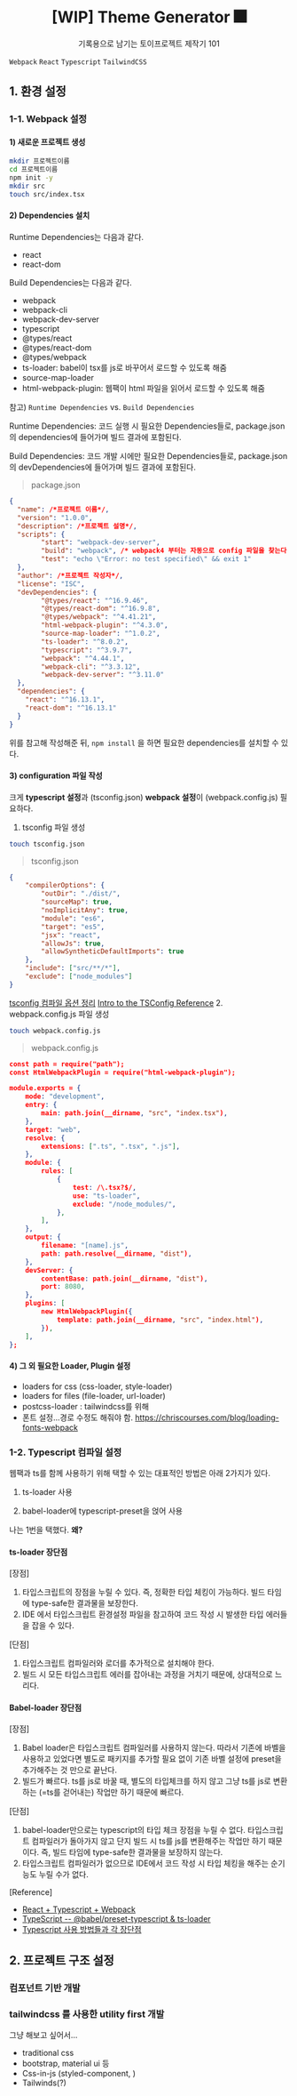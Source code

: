 <h1 align="center">[WIP] Theme Generator 🎆</h1>
<p align="center">기록용으로 남기는 토이프로젝트 제작기 101</div>

`Webpack` `React` `Typescript` `TailwindCSS`

## 1. 환경 설정

### 1-1. Webpack 설정

#### 1) 새로운 프로젝트 생성

```bash
mkdir 프로젝트이름
cd 프로젝트이름
npm init -y
mkdir src
touch src/index.tsx
```

#### 2) Dependencies 설치

Runtime Dependencies는 다음과 같다.

-   react
-   react-dom

Build Dependencies는 다음과 같다.

-   webpack
-   webpack-cli
-   webpack-dev-server
-   typescript
-   @types/react
-   @types/react-dom
-   @types/webpack
-   ts-loader: babel이 tsx를 js로 바꾸어서 로드할 수 있도록 해줌
-   source-map-loader
-   html-webpack-plugin: 웹팩이 html 파일을 읽어서 로드할 수 있도록 해줌

참고) `Runtime Dependencies` vs. `Build Dependencies`

Runtime Dependencies: 코드 실행 시 필요한 Dependencies들로, package.json의 dependencies에 들어가며 빌드 결과에 포함된다.

Build Dependencies: 코드 개발 시에만 필요한 Dependencies들로, package.json의 devDependencies에 들어가며 빌드 결과에 포함된다.

> package.json

```json
{
  "name": /*프로젝트 이름*/,
  "version": "1.0.0",
  "description": /*프로젝트 설명*/,
  "scripts": {
        "start": "webpack-dev-server",
        "build": "webpack", /* webpack4 부터는 자동으로 config 파일을 찾는다 */
        "test": "echo \"Error: no test specified\" && exit 1"
  },
  "author": /*프로젝트 작성자*/,
  "license": "ISC",
  "devDependencies": {
        "@types/react": "^16.9.46",
        "@types/react-dom": "^16.9.8",
        "@types/webpack": "^4.41.21",
        "html-webpack-plugin": "^4.3.0",
        "source-map-loader": "^1.0.2",
        "ts-loader": "^8.0.2",
        "typescript": "^3.9.7",
        "webpack": "^4.44.1",
        "webpack-cli": "^3.3.12",
        "webpack-dev-server": "^3.11.0"
  },
  "dependencies": {
    "react": "^16.13.1",
    "react-dom": "^16.13.1"
  }
}
```

위를 참고해 작성해준 뒤, `npm install` 을 하면 필요한 dependencies를 설치할 수 있다.

#### 3) configuration 파일 작성

크게 **typescript 설정**과 (tsconfig.json) **webpack 설정**이 (webpack.config.js) 필요하다.

1. tsconfig 파일 생성

```bash
touch tsconfig.json
```

> tsconfig.json

```json
{
    "compilerOptions": {
        "outDir": "./dist/",
        "sourceMap": true,
        "noImplicitAny": true,
        "module": "es6",
        "target": "es5",
        "jsx": "react",
        "allowJs": true,
        "allowSyntheticDefaultImports": true
    },
    "include": ["src/**/*"],
    "exclude": ["node_modules"]
}
```

[tsconfig 컴파일 옵션 정리](https://vomvoru.github.io/blog/tsconfig-compiler-options-kr/)
[Intro to the TSConfig Reference](https://www.typescriptlang.org/tsconfig) 2. webpack.config.js 파일 생성

```bash
touch webpack.config.js
```

> webpack.config.js

```json
const path = require("path");
const HtmlWebpackPlugin = require("html-webpack-plugin");

module.exports = {
    mode: "development",
    entry: {
        main: path.join(__dirname, "src", "index.tsx"),
    },
    target: "web",
    resolve: {
        extensions: [".ts", ".tsx", ".js"],
    },
    module: {
        rules: [
            {
                test: /\.tsx?$/,
                use: "ts-loader",
                exclude: "/node_modules/",
            },
        ],
    },
    output: {
        filename: "[name].js",
        path: path.resolve(__dirname, "dist"),
    },
    devServer: {
        contentBase: path.join(__dirname, "dist"),
        port: 8080,
    },
    plugins: [
        new HtmlWebpackPlugin({
            template: path.join(__dirname, "src", "index.html"),
        }),
    ],
};
```

#### 4) 그 외 필요한 Loader, Plugin 설정

-   loaders for css (css-loader, style-loader)
-   loaders for files (file-loader, url-loader)
-   postcss-loader : tailwindcss를 위해
-   폰트 설정...경로 수정도 해줘야 함. https://chriscourses.com/blog/loading-fonts-webpack

### 1-2. Typescript 컴파일 설정

웹팩과 ts를 함께 사용하기 위해 택할 수 있는 대표적인 방법은 아래 2가지가 있다.

1. ts-loader 사용

2. babel-loader에 typescript-preset을 얹어 사용

나는 1번을 택했다. **왜?**

#### ts-loader 장단점

[장점]

1. 타입스크립트의 장점을 누릴 수 있다. 즉, 정확한 타입 체킹이 가능하다. 빌드 타임에 type-safe한 결과물을 보장한다.
2. IDE 에서 타입스크립트 환경설정 파일을 참고하여 코드 작성 시 발생한 타입 에러들을 잡을 수 있다.

[단점]

1. 타입스크립트 컴파일러와 로더를 추가적으로 설치해야 한다.
2. 빌드 시 모든 타입스크립트 에러를 잡아내는 과정을 거치기 때문에, 상대적으로 느리다.

#### Babel-loader 장단점

[장점]

1. Babel loader은 타입스크립트 컴파일러를 사용하지 않는다. 따라서 기존에 바벨을 사용하고 있었다면 별도로 패키지를 추가할 필요 없이 기존 바벨 설정에 preset을 추가해주는 것 만으로 끝난다.
2. 빌드가 빠르다. ts를 js로 바꿀 때, 별도의 타입체크를 하지 않고 그냥 ts를 js로 변환하는 (=ts를 걷어내는) 작업만 하기 때문에 빠르다.

[단점]

1. babel-loader만으로는 typescript의 타입 체크 장점을 누릴 수 없다. 타입스크립트 컴파일러가 돌아가지 않고 단지 빌드 시 ts를 js를 변환해주는 작업만 하기 때문이다. 즉, 빌드 타임에 type-safe한 결과물을 보장하지 않는다.
2. 타입스크립트 컴파일러가 없으므로 IDE에서 코드 작성 시 타입 체킹을 해주는 순기능도 누릴 수가 없다.

[Reference]

-   [React + Typescript + Webpack](https://dev.to/jacopobonta/react-typescript-webpack-3c6l)
-   [TypeScript -- @babel/preset-typescript & ts-loader](https://www.evanlouie.com/posts/typescript-babel-preset-typescript-ts-loader)
-   [Typescript 사용 방법들과 각 장단점](https://bitnam.blog/88)

## 2. 프로젝트 구조 설정

### 컴포넌트 기반 개발

### tailwindcss 를 사용한 utility first 개발

그냥 해보고 싶어서...

-   traditional css
-   bootstrap, material ui 등
-   Css-in-js (styled-component, )
-   Tailwinds(?)
